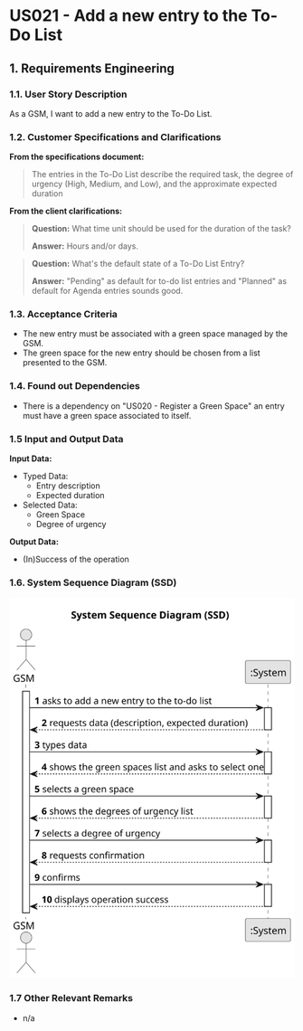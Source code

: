 # US021 - Add a new entry to the To-Do List


## 1. Requirements Engineering

### 1.1. User Story Description

As a GSM, I want to add a new entry to the To-Do List.

### 1.2. Customer Specifications and Clarifications 

**From the specifications document:**

> The entries in the To-Do List describe the required task, the degree of urgency (High, Medium, and Low), and the approximate expected duration

**From the client clarifications:**

> **Question:** What time unit should be used for the duration of the task?
>
> **Answer:** Hours and/or days.

> **Question:** What's the default state of a To-Do List Entry?
>
> **Answer:** "Pending" as default for to-do list entries and "Planned" as default for Agenda entries sounds good.

### 1.3. Acceptance Criteria

* The new entry must be associated with a green space managed by the GSM.
* The green space for the new entry should be chosen from a list presented to the GSM.

### 1.4. Found out Dependencies

* There is a dependency on "US020 - Register a Green Space" an entry must have a green space associated to itself.

### 1.5 Input and Output Data

**Input Data:**

* Typed Data:
    * Entry description
    * Expected duration
* Selected Data:
    * Green Space
    * Degree of urgency
  
**Output Data:**

* (In)Success of the operation


### 1.6. System Sequence Diagram (SSD)

![System Sequence Diagram - Alternative One](svg/us021-system-sequence-diagram.svg)

### 1.7 Other Relevant Remarks

* n/a